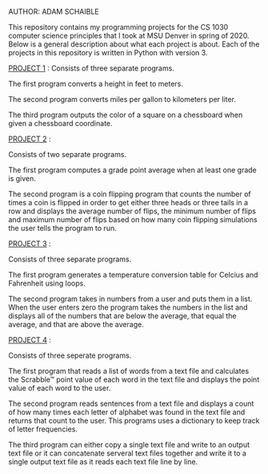 AUTHOR: ADAM SCHAIBLE

This repository contains my programming projects for the CS 1030 computer science principles that I took at MSU Denver in spring of 2020. Below is a general description about what each project is about. Each of the projects in this repository is written in Python with version 3.

[PROJECT 1](https://github.com/AdamSchaible/MSU_Denver/tree/master/CS%201030%20%09Computer%20Science%20Principles%20(Spring%202020)/Project%201) : 
Consists of three separate programs. 

The first program converts a height in feet to meters. 

The second program converts miles per gallon to kilometers per liter. 

The third program outputs the color of a square on a chessboard when given a chessboard coordinate.

[ PROJECT 2](https://github.com/AdamSchaible/MSU_Denver/tree/master/CS%201030%20%09Computer%20Science%20Principles%20(Spring%202020)/Project%202) :

Consists of two separate programs. 

The first program computes a grade point average when at least one grade is given. 

The second program is a coin flipping program that counts the number of times a coin is flipped in order to get either three heads or three tails in a row and displays the average number of flips, the minimum number of flips and maximum number of flips based on how many coin flipping simulations the user tells the program to run. 

[PROJECT 3](https://github.com/AdamSchaible/MSU_Denver/tree/master/CS%201030%20%09Computer%20Science%20Principles%20(Spring%202020)/Project%203) :

Consists of three separate programs.

The first program generates a temperature conversion table for Celcius and Fahrenheit using loops.

The second program takes in numbers from a user and puts them in a list. When the user enters zero the program takes the numbers in the list and displays all of the numbers that are below the average, that equal the average, and that are above the average.

[PROJECT 4](https://github.com/AdamSchaible/MSU_Denver/tree/master/CS%201030%20%09Computer%20Science%20Principles%20(Spring%202020)/Project%204) :

Consists of three seperate programs.

The first program that reads a list of words from a text file and calculates the Scrabble™ point value of each word in the text file and displays the point value of each word to the user.

The second program reads sentences from a text file and displays a count of how many times each letter of alphabet was found in the text file and returns that count to the user. This programs uses a dictionary to keep track of letter frequencies.

The third program can either copy a single text file and write to an output text file or it can concatenate serveral text files together and write it to a single output text file as it reads each text file line by line. 
